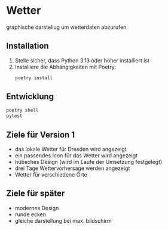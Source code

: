 # Wetter
graphische darstellug um wetterdaten abzurufen
## Installation
1. Stelle sicher, dass Python 3.13 oder höher installiert ist
2. Installiere die Abhängigkeiten mit Poetry:
   ```bash
   poetry install
   ```
  ## Entwicklung
  ```bash
  poetry shell
  pytest
  ```
## Ziele für Version 1
- das lokale Wetter für Dresden wird angezeigt
- ein passendes Icon für das Wetter wird angezeigt
- hübsches Design (wird im Laufe der Umsetzung festgelegt)
- drei Tage Wettervorhersage werden angezeigt
- Wetter für verschiedene Orte 
## Ziele für später
- modernes Design 
- runde ecken
- gleiche darstellung bei max. bildschirm

